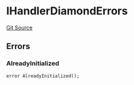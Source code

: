 # IHandlerDiamondErrors
[Git Source](https://github.com/thrackle-io/forte-rules-engine/blob/870573a1cabb155592086e193c28d8b5f4d263c4/src/common/IErrors.sol)


## Errors
### AlreadyInitialized

```solidity
error AlreadyInitialized();
```

